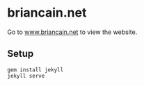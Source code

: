 # briancain.net

Go to www.briancain.net to view the website.

## Setup

```
gem install jekyll
jekyll serve
```
